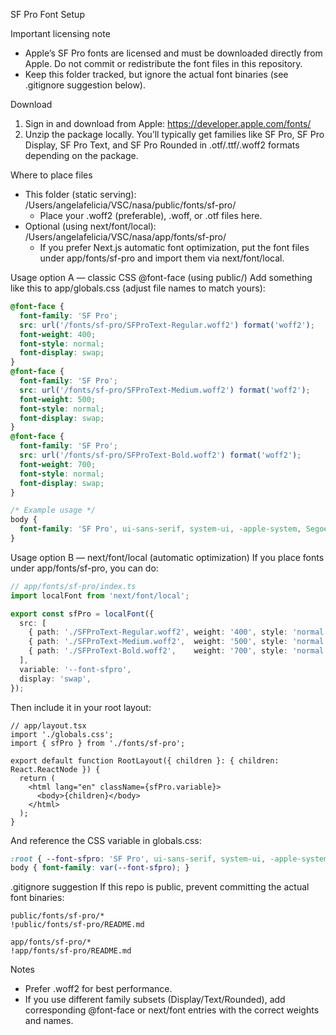 SF Pro Font Setup

Important licensing note
- Apple’s SF Pro fonts are licensed and must be downloaded directly from Apple. Do not commit or redistribute the font files in this repository.
- Keep this folder tracked, but ignore the actual font binaries (see .gitignore suggestion below).

Download
1) Sign in and download from Apple: https://developer.apple.com/fonts/
2) Unzip the package locally. You’ll typically get families like SF Pro, SF Pro Display, SF Pro Text, and SF Pro Rounded in .otf/.ttf/.woff2 formats depending on the package.

Where to place files
- This folder (static serving): /Users/angelafelicia/VSC/nasa/public/fonts/sf-pro/
  - Place your .woff2 (preferable), .woff, or .otf files here.
- Optional (using next/font/local): /Users/angelafelicia/VSC/nasa/app/fonts/sf-pro/
  - If you prefer Next.js automatic font optimization, put the font files under app/fonts/sf-pro and import them via next/font/local.

Usage option A — classic CSS @font-face (using public/)
Add something like this to app/globals.css (adjust file names to match yours):

```css
@font-face {
  font-family: 'SF Pro';
  src: url('/fonts/sf-pro/SFProText-Regular.woff2') format('woff2');
  font-weight: 400;
  font-style: normal;
  font-display: swap;
}
@font-face {
  font-family: 'SF Pro';
  src: url('/fonts/sf-pro/SFProText-Medium.woff2') format('woff2');
  font-weight: 500;
  font-style: normal;
  font-display: swap;
}
@font-face {
  font-family: 'SF Pro';
  src: url('/fonts/sf-pro/SFProText-Bold.woff2') format('woff2');
  font-weight: 700;
  font-style: normal;
  font-display: swap;
}

/* Example usage */
body {
  font-family: 'SF Pro', ui-sans-serif, system-ui, -apple-system, Segoe UI, Roboto, Helvetica, Arial, Apple Color Emoji, Segoe UI Emoji;
}
```

Usage option B — next/font/local (automatic optimization)
If you place fonts under app/fonts/sf-pro, you can do:

```ts
// app/fonts/sf-pro/index.ts
import localFont from 'next/font/local';

export const sfPro = localFont({
  src: [
    { path: './SFProText-Regular.woff2', weight: '400', style: 'normal' },
    { path: './SFProText-Medium.woff2',  weight: '500', style: 'normal' },
    { path: './SFProText-Bold.woff2',    weight: '700', style: 'normal' },
  ],
  variable: '--font-sfpro',
  display: 'swap',
});
```

Then include it in your root layout:

```tsx
// app/layout.tsx
import './globals.css';
import { sfPro } from './fonts/sf-pro';

export default function RootLayout({ children }: { children: React.ReactNode }) {
  return (
    <html lang="en" className={sfPro.variable}>
      <body>{children}</body>
    </html>
  );
}
```

And reference the CSS variable in globals.css:

```css
:root { --font-sfpro: 'SF Pro', ui-sans-serif, system-ui, -apple-system, Segoe UI, Roboto, Helvetica, Arial, Apple Color Emoji, Segoe UI Emoji; }
body { font-family: var(--font-sfpro); }
```

.gitignore suggestion
If this repo is public, prevent committing the actual font binaries:

```gitignore
public/fonts/sf-pro/*
!public/fonts/sf-pro/README.md

app/fonts/sf-pro/*
!app/fonts/sf-pro/README.md
```

Notes
- Prefer .woff2 for best performance.
- If you use different family subsets (Display/Text/Rounded), add corresponding @font-face or next/font entries with the correct weights and names.

